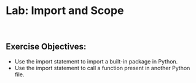 # Lab: Import and Scope
<br>

## Exercise Objectives:
- Use the import statement to import a built-in package in Python.
- Use the import statement to call a function present in another Python file. 
<br><br>

